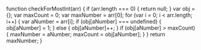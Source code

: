 function checkForMostInt(arr) {
	if (arr.length === 0) {
		return null;
	}
	var obj = {};
	var maxCount = 0;
	var maxNumber = arr[0];
	for (var i = 0; i < arr.length; i++) {
		var aNumber = arr[i];
		if (obj[aNumber] === undefined) {
			obj[aNumber] = 1;
		} else {
			obj[aNumber]++;
		}
		if (obj[aNumber] > maxCount) {
			maxNumber = aNumber;
			maxCount = obj[aNumber];
		}
	}
	return maxNumber;
}
